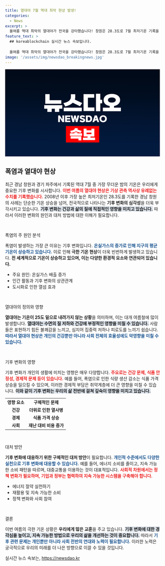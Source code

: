 ```yaml
---
title: 열대야 7월 역대 최악 현상 발생!
categories:
  - News
excerpt: >
  올여름 역대 최악의 열대야가 전국을 강타했습니다! 창원은 28.3도로 7월 최저기온 기록을 세웠고, 파주와 보령 등도 뜨거운 밤을 겪었습니다. 더위의 끝은 어디일까요? 클릭해서 자세한 내용을 확인하세요!
feature_text: >
  ## koreablockchain 실시간 뉴스 속보입니다.

  올여름 역대 최악의 열대야가 전국을 강타했습니다! 창원은 28.3도로 7월 최저기온 기록을 세웠고, 파주와 보령 등도 뜨거운 밤을 겪었습니다. 더위의 끝은 어디일까요? 클릭해서 자세한 내용을 확인하세요!
image: '/assets/img/newsdao_breakingnews.jpg'
---
```


<p><img src="/assets/img/newsdao_breakingnews.jpg" alt="koreablockchain 속보" /></p>

<h2 data-ke-size="size26">폭염과 열대야 현상</h2>

<p data-ke-size="size16">최근 경남 창원과 경기 파주에서 기록된 역대 7월 중 가장 무더운 밤의 기온은 우리에게 중요한 기후 변화를 시사합니다. <b><span style="color: #ee2323;">이번 여름의 열대야 현상은 기상 관측 역사상 유례없는 수치를 기록했습니다.</span></b> 2008년 이후 가장 높은 최저기온인 28.3도를 기록한 경남 창원의 사례는 단순한 기온 상승을 넘어, 전국적으로 나타나는 <b>기후 변화의 심각성</b>을 더욱 부각시키고 있습니다. <b><span style="background-color: #21538527;">기후 변화는 건강과 삶의 질에 직접적인 영향을 미치고 있습니다.</span></b> 따라서 이러한 변화의 원인과 대처 방법에 대한 이해가 필요합니다.</p>

<p data-ke-size="size16">&nbsp;</p>

<p>폭염의 주 원인 분석</p>

<p data-ke-size="size16">폭염이 발생하는 가장 큰 이유는 기후 변화입니다. <b><span style="color: #1a5490;">온실가스의 증가로 인해 지구의 평균 기온이 상승하고 있습니다.</span></b> 이로 인해 <b>극한 기온 현상</b>이 더욱 빈번하게 발생하고 있습니다. <b><span style="ee2323;">전 세계적으로 기온이 상승하고 있으며, 이는 다양한 환경적 요소와 연관되어 있습니다.</span></b></p>

<ul>
<li>주요 원인: 온실가스 배출 증가</li>
<li>인간 활동과 기후 변화의 상관관계</li>
<li>도시화로 인한 열섬 효과</li>
</ul>

<p data-ke-size="size16">&nbsp;</p>

<p>열대야의 정의와 영향</p>

<p data-ke-size="size16"><b>열대야는 기온이 25도 밑으로 내려가지 않는 상황</b>을 의미하며, 이는 대개 여름철에 많이 발생합니다. <b><span style="background-color: #21538527;">열대야는 수면의 질 저하와 건강에 부정적인 영향을 미칠 수 있습니다.</span></b> 사람들은 표현하기 힘든 불쾌감을 느끼고, 심지어 집중력 저하나 피로도를 느끼기 쉽습니다. <b><span style="color: #1a5490;">따라서 열대야 현상은 개인의 건강뿐만 아니라 사회 전체의 효율성에도 악영향을 미칠 수 있습니다.</span></b></p>

<p data-ke-size="size16">&nbsp;</p>

<p>기후 변화의 영향</p>

<p data-ke-size="size16">기후 변화가 개인의 생활에 미치는 영향은 매우 다양합니다. <b><span style="color: #ee2323;">주요로는 건강 문제, 식품 안정성, 경제적 문제 등이 있습니다.</span></b> 예를 들어, 폭염으로 인한 식량 생산 감소는 식품 가격 상승을 일으킬 수 있으며, 이러한 경제적 부담은 취약계층에 더 큰 영향을 미칠 수 있습니다. <b><span style="background-color: #21538527;">이와 같이 기후 변화는 우리의 삶 전반에 걸쳐 깊숙이 영향을 미치고 있습니다.</span></b></p>

<table>
<tr>
<td style="text-align: center; height: 17px;"><b>영향 요소</b></td>
<td style="text-align: center; height: 17px;"><b>구체적인 문제</b></td>
</tr>
<tr>
<td style="text-align: center; height: 17px;"><b>건강</b></td>
<td style="text-align: center; height: 17px;"><b>더위로 인한 열사병</b></td>
</tr>
<tr>
<td style="text-align: center; height: 17px;"><b>경제</b></td>
<td style="text-align: center; height: 17px;"><b>식품 가격 상승</b></td>
</tr>
<tr>
<td style="text-align: center; height: 17px;"><b>사회</b></td>
<td style="text-align: center; height: 17px;"><b>재난 대비 비용 증가</b></td>
</tr>
</table>

<p data-ke-size="size16">&nbsp;</p>

<p>대처 방안</p>

<p data-ke-size="size16"><b>기후 변화에 대응하기 위한 구체적인 대처 방안</b>이 필요합니다. <b><span style="color: #1a5490;">개인적 수준에서도 다양한 실천으로 기후 변화에 대응할 수 있습니다.</span></b> 예를 들어, 에너지 소비를 줄이고, 지속 가능한 소비 패턴을 따르며, 대중교통을 이용하는 것이 대표적입니다. <b><span style="color: #ee2323;">사회적 차원에서는 정책 변화가 필요하며, 기업과 정부는 협력하여 지속 가능한 시스템을 구축해야 합니다.</span></b></p>

<ul>
<li>에너지 절약 실천하기</li>
<li>재활용 및 지속 가능한 소비</li>
<li>정책 변화와 사회 참여</li>
</ul>

<p data-ke-size="size16">&nbsp;</p>

<p>결론</p>

<p data-ke-size="size16">이번 여름의 극한 기온 상황은 <b>우리에게 많은 교훈</b>을 주고 있습니다. <b><span style="background-color: #21538527;">기후 변화에 대한 경각심을 높이고, 지속 가능한 방법으로 우리의 삶을 개선하는 것이 중요합니다.</span></b> 따라서 <b><span style="color: #1a5490;">기후 관련 문제는 개인뿐만 아니라 사회 전반의 연대와 노력이 필요합니다.</span></b> 이러한 노력은 궁극적으로 우리의 미래를 더 나은 방향으로 이끌 수 있을 것입니다.</p>
실시간 뉴스 속보는, <a href="https://newsdao.kr" rel="dofollow">https://newsdao.kr</a>


